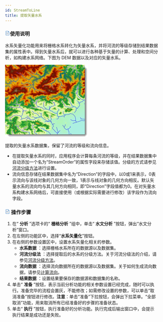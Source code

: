 ```yaml
---
id: StreamToLine
title: 提取矢量水系
---
```

### ![](../img/read.gif)使用说明

水系矢量化功能用来将栅格水系转化为矢量水系，并将河流的等级存储到结果数据集的属性表中。得到矢量水系后，就可以进行各种基于矢量的计算、处理和空间分析，如构建水系网络。下图为
DEM 数据以及对应的矢量水系。

![](img/StreamToLine.png)  

提取的矢量水系数据集，保留了河流的等级和流向信息。

  * 在提取矢量水系的同时，应用程序会计算每条河流的等级，并在结果数据集中自动添加一个名为“StreamOrder”的属性字段来存储该值。分级的方式请参见[河流分级方法](StreamOrderType.html)进行设置。
  * 流向信息存储在结果数据集中名为“Direction”的字段中，以0或1来表示，0表示流向与该线对象的几何方向一致，1表示与线对象的几何方向相反。默认矢量水系的流向均与其几何方向相同，即“Direction”字段值都为0。在对矢量水系构建水系网络后，可直接使用（或根据实际需要进行修改）该字段作为流向字段。

### ![](../img/read.gif) 操作步骤

1. 在“ **分析** ”选项卡的“ **栅格分析** ”组中，单击“ **水文分析** ”按钮，弹出“水文分析”窗口。
2. 在左侧的功能区中，选择“**水系矢量化**”按钮。
3. 在右侧的参数设置区中，设置水系矢量化相关的参数。 
    * **水系数据** ：选择栅格水系所在的数据源以及数据集。
    * **河流分级法** ：选择提取后的水系的分级方法。关于河流分级法的介绍，请参见[河流分级方法](StreamOrderType.html)。
    * **流向数据** ：选择流向数据所在的数据源以及数据集。关于如何生成流向数据，请参见[计算流向](CalFlowDirection.html)。
    * **结果数据** ：设置结果要保存的数据源和数据集的名称。
4. 单击“ **准备** ”按钮，表示当前分析功能的相关参数设置已经完成，随时可以执行。准备完毕的流程会置灰，不能修改；如需修改设置的参数，可以单击“取消准备”按钮进行修改。**注意**：单击“准备”下拉按钮，会弹出下拉菜单。“全部取消”功能，用来取消所有已经准备好的步骤的准备状态。
5. 单击“ **执行** ”按钮，执行准备好的分析功能。执行完成后输出窗口中，会提示执行结果是成功还是失败。
